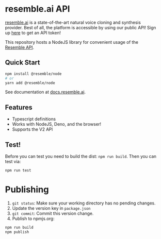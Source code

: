# resemble.ai API

[resemble.ai](https://resemble.ai) is a state-of-the-art natural voice cloning and synthesis provider. Best of all, the platform is accessible by using our public API! Sign up [here](https://app.resemble.ai) to get an API token!

This repository hosts a NodeJS library for convenient usage of the [Resemble API](https://docs.resemble.ai).

## Quick Start

```sh
npm install @resemble/node
# or
yarn add @resemble/node
```

See documentation at [docs.resemble.ai](docs.resemble.ai).

## Features

- Typescript definitions
- Works with NodeJS, Deno, and the browser!
- Supports the V2 API

## Test!

Before you can test you need to build the dist: `npm run build`. Then you can test via:

```
npm run test
```

# Publishing

1. `git status`: Make sure your working directory has no pending changes.
2. Update the version key in `package.json`
3. `git commit`: Commit this version change.
4. Publish to npmjs.org:

```sh
npm run build
npm publish
```
